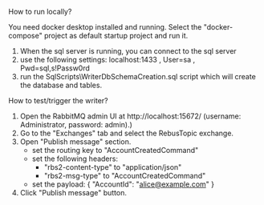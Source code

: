 How to run locally?

You need docker desktop installed and running. Select the "docker-compose" project as default startup project and run it.
	
1. When the sql server is running, you can connect to the sql server
2. use the following settings: localhost:1433 , User=sa , Pwd=sql,s!Passw0rd
3. run the SqlScripts\WriterDbSchemaCreation.sql script which will create the database and tables.


How to test/trigger the writer?

1. Open the RabbitMQ admin UI at http://localhost:15672/ (username: Administrator, password: admin).)
2. Go to the "Exchanges" tab and select the RebusTopic exchange.
3. Open "Publish message" section.
	- set the routing key to "AccountCreatedCommand"
	- set the following headers:
		- "rbs2-content-type" to "application/json"
		- "rbs2-msg-type" to "AccountCreatedCommand"
	- set the payload: 	{  "AccountId": "alice@example.com" }
4. Click "Publish message" button.
